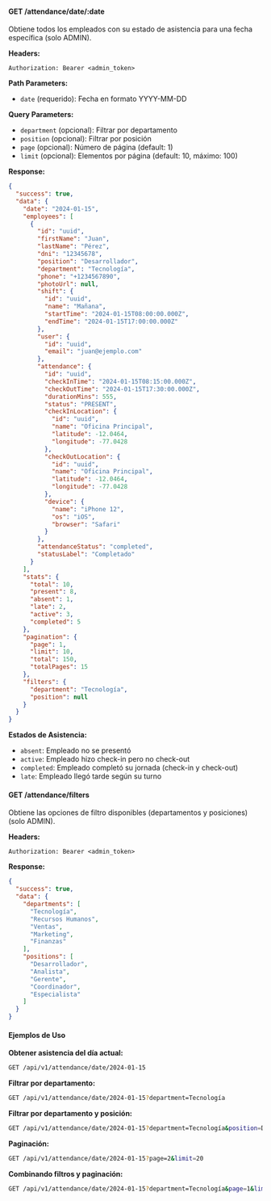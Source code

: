 #### GET /attendance/date/:date

Obtiene todos los empleados con su estado de asistencia para una fecha específica (solo ADMIN).

**Headers:**

```
Authorization: Bearer <admin_token>
```

**Path Parameters:**
- `date` (requerido): Fecha en formato YYYY-MM-DD

**Query Parameters:**
- `department` (opcional): Filtrar por departamento
- `position` (opcional): Filtrar por posición
- `page` (opcional): Número de página (default: 1)
- `limit` (opcional): Elementos por página (default: 10, máximo: 100)

**Response:**

```json
{
  "success": true,
  "data": {
    "date": "2024-01-15",
    "employees": [
      {
        "id": "uuid",
        "firstName": "Juan",
        "lastName": "Pérez",
        "dni": "12345678",
        "position": "Desarrollador",
        "department": "Tecnología",
        "phone": "+1234567890",
        "photoUrl": null,
        "shift": {
          "id": "uuid",
          "name": "Mañana",
          "startTime": "2024-01-15T08:00:00.000Z",
          "endTime": "2024-01-15T17:00:00.000Z"
        },
        "user": {
          "id": "uuid",
          "email": "juan@ejemplo.com"
        },
        "attendance": {
          "id": "uuid",
          "checkInTime": "2024-01-15T08:15:00.000Z",
          "checkOutTime": "2024-01-15T17:30:00.000Z",
          "durationMins": 555,
          "status": "PRESENT",
          "checkInLocation": {
            "id": "uuid",
            "name": "Oficina Principal",
            "latitude": -12.0464,
            "longitude": -77.0428
          },
          "checkOutLocation": {
            "id": "uuid",
            "name": "Oficina Principal",
            "latitude": -12.0464,
            "longitude": -77.0428
          },
          "device": {
            "name": "iPhone 12",
            "os": "iOS",
            "browser": "Safari"
          }
        },
        "attendanceStatus": "completed",
        "statusLabel": "Completado"
      }
    ],
    "stats": {
      "total": 10,
      "present": 8,
      "absent": 1,
      "late": 2,
      "active": 3,
      "completed": 5
    },
    "pagination": {
      "page": 1,
      "limit": 10,
      "total": 150,
      "totalPages": 15
    },
    "filters": {
      "department": "Tecnología",
      "position": null
    }
  }
}
```

**Estados de Asistencia:**
- `absent`: Empleado no se presentó
- `active`: Empleado hizo check-in pero no check-out
- `completed`: Empleado completó su jornada (check-in y check-out)
- `late`: Empleado llegó tarde según su turno

#### GET /attendance/filters

Obtiene las opciones de filtro disponibles (departamentos y posiciones) (solo ADMIN).

**Headers:**

```
Authorization: Bearer <admin_token>
```

**Response:**

```json
{
  "success": true,
  "data": {
    "departments": [
      "Tecnología",
      "Recursos Humanos",
      "Ventas",
      "Marketing",
      "Finanzas"
    ],
    "positions": [
      "Desarrollador",
      "Analista",
      "Gerente",
      "Coordinador",
      "Especialista"
    ]
  }
}
```

#### Ejemplos de Uso

**Obtener asistencia del día actual:**
```bash
GET /api/v1/attendance/date/2024-01-15
```

**Filtrar por departamento:**
```bash
GET /api/v1/attendance/date/2024-01-15?department=Tecnología
```

**Filtrar por departamento y posición:**
```bash
GET /api/v1/attendance/date/2024-01-15?department=Tecnología&position=Desarrollador
```

**Paginación:**
```bash
GET /api/v1/attendance/date/2024-01-15?page=2&limit=20
```

**Combinando filtros y paginación:**
```bash
GET /api/v1/attendance/date/2024-01-15?department=Tecnología&page=1&limit=5
```

